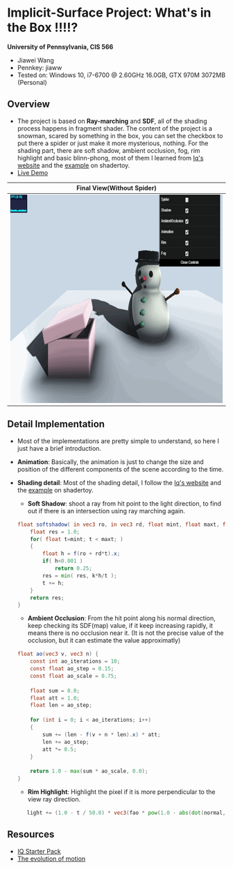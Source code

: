 # Implicit-Surface Project: What's in the Box !!!!?

**University of Pennsylvania, CIS 566**

* Jiawei Wang
* Pennkey: jiaww
* Tested on: Windows 10, i7-6700 @ 2.60GHz 16.0GB, GTX 970M 3072MB (Personal)


## Overview
- The project is based on **Ray-marching** and **SDF**, all of the shading process happens in fragment shader. The content of the project is a snowman, scared by something in the box, you can set the checkbox to put there a spider or just make it more mysterious, nothing. For the shading part, there are soft shadow, ambient occlusion, fog, rim highlight and basic blinn-phong, most of them I learned from [Iq's website](http://www.iquilezles.org/www/index.htm) and the [example](https://www.shadertoy.com/view/XlfGzH) on shadertoy.
- [Live Demo]()

|**Final View(Without Spider)**|
|---|
|<img src="./results/pj2.gif" width="800" height="480">|

## Detail Implementation
* Most of the implementations are pretty simple to understand, so here I just have a brief introduction.
* **Animation**: Basically, the animation is just to change the size and position of the different components of the scene according to the time.
* **Shading detail**: Most of the shading detail, I follow the [Iq's website](http://www.iquilezles.org/www/index.htm) and the [example](https://www.shadertoy.com/view/XlfGzH) on shadertoy.
    * **Soft Shadow**: shoot a ray from hit point to the light direction, to find out if there is an intersection using ray marching again.
    ```glsl
    float softshadow( in vec3 ro, in vec3 rd, float mint, float maxt, float k ){
        float res = 1.0;
        for( float t=mint; t < maxt; )
        {
            float h = f(ro + rd*t).x;
            if( h<0.001 )
                return 0.25;
            res = min( res, k*h/t );
            t += h;
        }
        return res;
    }
    ```
   * **Ambient Occlusion**: From the hit point along his normal direction, keep checking its SDF(map) value, if it keep increasing rapidly, it means there is no occlusion near it. (It is not the precise value of the occlusion, but it can estimate the value approximatly)
    ```glsl
    float ao(vec3 v, vec3 n) {
        const int ao_iterations = 10;
        const float ao_step = 0.15;
        const float ao_scale = 0.75;

        float sum = 0.0;
        float att = 1.0;
        float len = ao_step;

        for (int i = 0; i < ao_iterations; i++)
        {
            sum += (len - f(v + n * len).x) * att;		
            len += ao_step;		
            att *= 0.5;
        }

        return 1.0 - max(sum * ao_scale, 0.0);
    }
    ``` 
    
    
    * **Rim Highlight**: Highlight the pixel if it is more perpendicular to the view ray direction.
     ```glsl
        light += (1.0 - t / 50.0) * vec3(fao * pow(1.0 - abs(dot(normal, q)), 4.0));
    ```


## Resources
- [IQ Starter Pack](http://www.iquilezles.org/www/index.htm)
- [The evolution of motion](https://www.shadertoy.com/view/XlfGzH)
